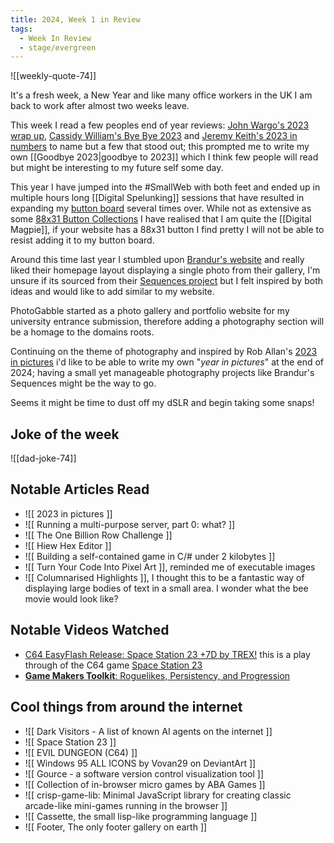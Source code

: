 ```yaml
---
title: 2024, Week 1 in Review
tags:
  - Week In Review
  - stage/evergreen
---
```



![[weekly-quote-74]]

It's a fresh week, a New Year and like many office workers in the UK I am back to work after almost two weeks leave.

This week I read a few peoples end of year reviews: [John Wargo's 2023 wrap up](https://johnwargo.com/posts/2023/end-of-the-year-2023/), [Cassidy William's Bye Bye 2023](https://blog.cassidoo.co/post/bye-bye-2023/) and [Jeremy Keith's 2023 in numbers](https://adactio.com/journal/20750) to name but a few that stood out; this prompted me to write my own [[Goodbye 2023|goodbye to 2023]] which I think few people will read but might be interesting to my future self some day.

This year I have jumped into the #SmallWeb with both feet and ended up in multiple hours long [[Digital Spelunking]] sessions that have resulted in expanding my [button board](https://photogabble.co.uk/button-board) several times over. While not as extensive as some [88x31 Button Collections](https://photogabble.co.uk/lists/88x31-collection/) I have realised that I am quite the [[Digital Magpie]], if your website has a 88x31 button I find pretty I will not be able to resist adding it to my button board.

Around this time last year I stumbled upon [Brandur's website](https://brandur.org/) and really liked their homepage layout displaying a single photo from their gallery, I'm unsure if its sourced from their  [Sequences project](https://brandur.org/sequences) but I felt inspired by both ideas and would like to add similar to my website.

PhotoGabble started as a photo gallery and portfolio website for my university entrance submission, therefore adding a photography section will be a homage to the domains roots.

Continuing on the theme of photography and inspired by Rob Allan's [2023 in pictures](https://akrabat.com/2023-in-pictures/) i'd like to be able to write my own "*year in pictures*" at the end of 2024; having a small yet manageable photography projects like Brandur's Sequences might be the way to go.

Seems it might be time to dust off my dSLR and begin taking some snaps!

## Joke of the week

![[dad-joke-74]]

## Notable Articles Read
- ![[ 2023 in pictures ]]
- ![[ Running a multi-purpose server, part 0: what? ]]
- ![[ The One Billion Row Challenge ]]
- ![[ Hiew Hex Editor ]]
- ![[ Building a self-contained game in C/# under 2 kilobytes ]]
- ![[ Turn Your Code Into Pixel Art ]], reminded me of executable images
- ![[ Columnarised Highlights ]], I thought this to be a fantastic way of displaying large bodies of text in a small area. I wonder what the bee movie would look like?

## Notable Videos Watched
- [C64 EasyFlash Release: Space Station 23 +7D by TREX!](https://www.youtube.com/watch?v=fpk_n3YTEvg) this is a play through of the C64 game [Space Station 23](https://vector5games.itch.io/space-station-23)
- [**Game Makers Toolkit**: Roguelikes, Persistency, and Progression](https://www.youtube.com/watch?v=G9FB5R4wVno)

## Cool things from around the internet
- ![[ Dark Visitors - A list of known AI agents on the internet ]]
- ![[ Space Station 23 ]]
- ![[ EVIL DUNGEON (C64) ]]
- ![[ Windows 95 ALL ICONS by Vovan29 on DeviantArt ]]
- ![[ Gource - a software version control visualization tool ]]
- ![[ Collection of in-browser micro games by ABA Games ]]
- ![[ crisp-game-lib: Minimal JavaScript library for creating classic arcade-like mini-games running in the browser ]]
- ![[ Cassette, the small lisp-like programming language ]]
- ![[ Footer, The only footer gallery on earth ]]
